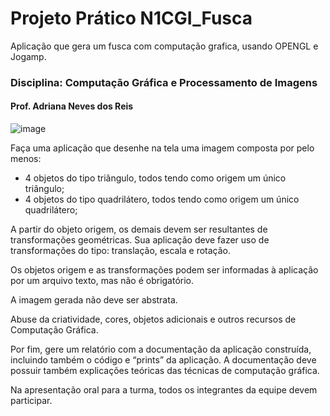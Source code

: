 # Projeto Prático  N1CGI_Fusca
Aplicação que gera um fusca com computação grafica, usando OPENGL e Jogamp.

### Disciplina: Computação Gráfica e Processamento de Imagens
#### Prof. Adriana Neves dos Reis

![image](https://user-images.githubusercontent.com/76639465/231906922-f7a727d7-ac13-46cc-84d4-0c4fe339b6f9.png)

Faça uma aplicação que desenhe na tela uma imagem composta por pelo menos:
- 4 objetos do tipo triângulo, todos tendo como origem um único triângulo;
- 4 objetos do tipo quadrilátero, todos tendo como origem um único quadrilátero;

A partir do objeto origem, os demais devem ser resultantes de transformações
geométricas. Sua aplicação deve fazer uso de transformações do tipo: translação, escala
e rotação.

Os objetos origem e as transformações podem ser informadas à aplicação por um
arquivo texto, mas não é obrigatório.

A imagem gerada não deve ser abstrata.

Abuse da criatividade, cores, objetos adicionais e outros recursos de Computação
Gráfica.

Por fim, gere um relatório com a documentação da aplicação construída, incluindo
também o código e “prints” da aplicação. A documentação deve possuir também
explicações teóricas das técnicas de computação gráfica.

Na apresentação oral para a turma, todos os integrantes da equipe devem participar.